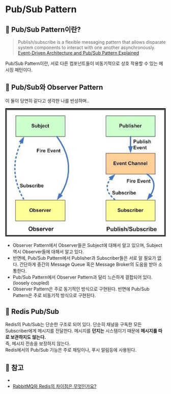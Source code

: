 # Pub/Sub Pattern

## 📗 Pub/Sub Pattern이란?

> Publish/subscribe is a flexible messaging pattern that allows disparate system components to interact with one another asynchronously.<br>
> [Event-Driven Architecture and Pub/Sub Pattern Explained](https://www.altexsoft.com/blog/event-driven-architecture-pub-sub/)

Pub/Sub Pattern이란, 서로 다른 컴포넌트들이 비동기적으로 상호 작용할 수 있는 메시징 패턴이다.


## 📗 Pub/Sub와 Observer Pattern

이 둘이 당연히 같다고 생각한 나를 반성하며..<br>

![img.png](img.png)
* Observer Pattern에서 Observer들은 Subject에 대해서 알고 있으며, Subject역시 Observer들에 대해서 알고 있다. 
* 반면에, Pub/Sub Pattern에서 Publisher과 Subscriber들은 서로 알 필요가 없다. 간단하게 중간의 Message Queue 혹은 Message Broker의 도움을 받아 소통한다.
* Pub/Sub Pattern에서 Observer Pattern과 달리 느슨하게 결합되어 있다.(loosely coupled)
* Observer Pattern은 주로 동기적인 방식으로 구현된다. 반면에 Pub/Sub Pattern은 주로 비동기적 방식으로 구현된다.

## 📗 Redis Pub/Sub

Redis의 Pub/Sub는 단순한 구조로 되어 있다. 단순히 채널을 구독한 모든 Subscriber에게 메시지를 전달한다. 메시지를 **던지는** 시스템이기 때문에 **메시지를 따로 보관하지도 않는다.** <br>
즉, 메시지 전송을 보장하지 않는다.<br>
Redis에서의 Pub/Sub 기능은 주로 채팅이나, 푸시 알림등에 사용된다.<br>


## 📗 참고
* [](https://jistol.github.io/software%20engineering/2018/04/11/observer-pubsub-pattern/)
* [RabbitMQ와 Redis의 차이점은 무엇인가요?](https://aws.amazon.com/ko/compare/the-difference-between-rabbitmq-and-redis/)

